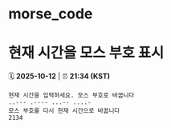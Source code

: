 # morse_code
# 현재 시간을 모스 부호 표시
<!-- MORSE_TIME_START -->
🗓️ **2025-10-12** | ⏰ **21:34 (KST)**

```
현재 시간을 입력하세요. 모스 부호로 바꿉니다
..--- .---- ...-- ....-
모스 부호를 다시 현재 시간으로 바꿉니다
2134
```
<!-- MORSE_TIME_END -->

